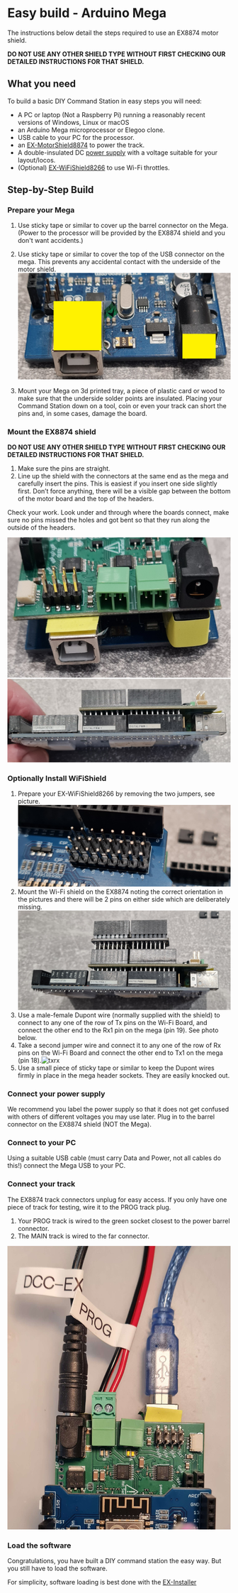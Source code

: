 # Easy build - Arduino Mega

The instructions below detail the steps required to use an EX8874 motor shield.

**DO NOT USE ANY OTHER SHIELD TYPE WITHOUT FIRST CHECKING OUR DETAILED INSTRUCTIONS FOR THAT SHIELD.**

## What you need

To build a basic DIY Command Station in easy steps you will need:

- A PC or laptop (Not a Raspberry Pi) running a reasonably recent versions of Windows, Linux or macOS
- an Arduino Mega microprocessor or Elegoo clone.
- USB cable to your PC for the processor.
- an [EX-MotorShield8874](/products/ex-motorshield8874/ex-motorshield8874.md) to power the track.
- A double-insulated DC [power supply](/diy/10-power.md) with a voltage suitable for your layout/locos.
- (Optional) [EX-WiFiShield8266](/products/ex-wifishield8266/ex-wifishield8266.md) to use Wi-Fi throttles.

## Step-by-Step Build

### Prepare your Mega

1. Use sticky tape or similar to cover up the barrel connector on the Mega. (Power to the processor will be provided by the EX8874 shield and you don't want accidents.)

2. Use sticky tape or similar to cover the top of the USB connector on the mega. This prevents any accidental contact with the underside of the motor shield. ![connectors](/_static/images/mega/mega1.png)

3. Mount your Mega on 3d printed tray, a piece of plastic card or wood to make sure that the underside solder points are insulated. Placing your Command Station down on a tool, coin or even your track can short the pins and, in some cases, damage the board.

### Mount the EX8874 shield

**DO NOT USE ANY OTHER SHIELD TYPE WITHOUT FIRST CHECKING OUR DETAILED INSTRUCTIONS FOR THAT SHIELD.**

1. Make sure the pins are straight.
2. Line up the shield with the connectors at the same end as the mega and carefully insert the pins. This is easiest if you insert one side slightly first. Don’t force anything, there will be a visible gap  between the bottom of the motor board and the top of the headers.

Check your work. Look under and through where the boards connect, make sure no pins missed the holes and got bent so that they run along the outside of the headers.

![Mounted EX8874](/_static/images/mega/mega2.png)
![Mounted EX8874](/_static/images/mega/mega3.png)

### Optionally Install WiFiShield

1. Prepare your EX-WiFiShield8266 by removing the two jumpers, see picture. ![Wifi Jumpers](/_static/images/mega/mega4.png)
2. Mount the Wi-Fi shield on the EX8874 noting the correct orientation in the pictures and there will be 2 pins on either side which are deliberately missing.![Wifi shield](/_static/images/mega/mega5.png)
3. Use a male-female Dupont wire (normally supplied with the shield) to connect to any one of the row of Tx pins on the Wi-Fi Board, and connect the other end to the Rx1 pin on the mega (pin 19). See photo below.
4. Take a second jumper wire and connect it to any one of the row of Rx pins on the Wi-Fi Board and connect the other end to Tx1 on the mega (pin 18).![txrx](/_static/images/mega/mega6.png)
5. Use a small piece of sticky tape or similar to keep the Dupont wires firmly in place in the mega header sockets. They are easily knocked out.  

### Connect your power supply

We recommend you label the power supply so that it does not get confused with others of different voltages you may use later. Plug in to the barrel connector on the EX8874 shield (NOT the Mega).

### Connect to your PC

Using a suitable USB cable (must carry Data and Power, not all cables do this!) connect the Mega USB to your PC.

### Connect your track

The EX8874 track connectors unplug for easy access.
    If you only have one piece of track for testing, wire it to the PROG track plug.

 1. Your PROG track is wired to the green socket closest to the power barrel connector.
 2. The MAIN track is wired to the far connector.

![CONNECTIONS](/_static/images/mega/mega7.png)

### Load the software

Congratulations, you have built a DIY command station the easy way. But you still have to load the software.

For simplicity, software loading is best done with the [EX-Installer](80-installer.md)
